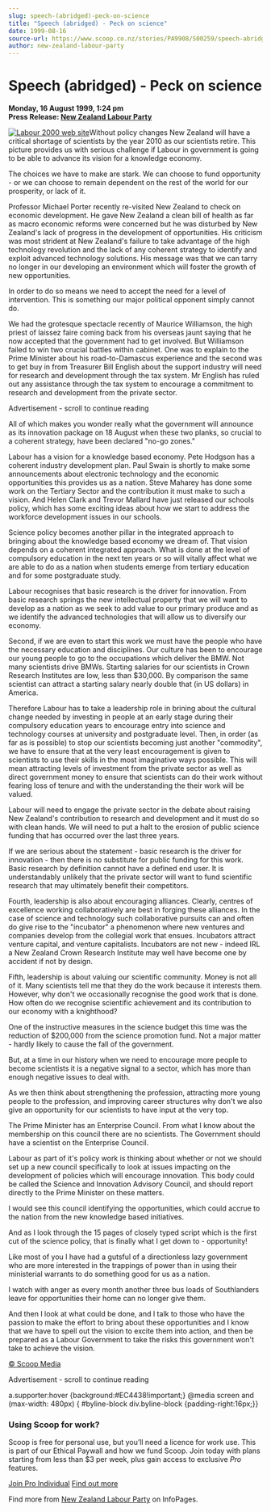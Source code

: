 ```yaml
---
slug: speech-(abridged)-peck-on-science
title: "Speech (abridged) - Peck on science"
date: 1999-08-16
source-url: https://www.scoop.co.nz/stories/PA9908/S00259/speech-abridged-peck-on-science.htm
author: new-zealand-labour-party
---
```

Speech (abridged) - Peck on science
===================================

**Monday, 16 August 1999, 1:24 pm**  
**Press Release: [New Zealand Labour Party](https://info.scoop.co.nz/New_Zealand_Labour_Party)**

[![Labour
2000 web site](http://www.labour.org.nz/images/logomed.jpg)](http://www.labour.org.nz)Without policy changes New Zealand will have a critical shortage of scientists by the year 2010 as our scientists retire. This picture provides us with serious challenge if Labour in government is going to be able to advance its vision for a knowledge economy.

The choices we have to make are stark. We can choose to fund opportunity - or we can choose to remain dependent on the rest of the world for our prosperity, or lack of it.

Professor Michael Porter recently re-visited New Zealand to check on economic development. He gave New Zealand a clean bill of health as far as macro economic reforms were concerned but he was disturbed by New Zealand's lack of progress in the development of opportunities. His criticism was most strident at New Zealand's failure to take advantage of the high technology revolution and the lack of any coherent strategy to identify and exploit advanced technology solutions. His message was that we can tarry no longer in our developing an environment which will foster the growth of new opportunities.

In order to do so means we need to accept the need for a level of intervention. This is something our major political opponent simply cannot do.

We had the grotesque spectacle recently of Maurice Williamson, the high priest of laissez faire coming back from his overseas jaunt saying that he now accepted that the government had to get involved. But Williamson failed to win two crucial battles within cabinet. One was to explain to the Prime Minister about his road-to-Damascus experience and the second was to get buy in from Treasurer Bill English about the support industry will need for research and development through the tax system. Mr English has ruled out any assistance through the tax system to encourage a commitment to research and development from the private sector.

Advertisement - scroll to continue reading





All of which makes you wonder really what the government will announce as its innovation package on 18 August when these two planks, so crucial to a coherent strategy, have been declared \"no-go zones."

Labour has a vision for a knowledge based economy. Pete Hodgson has a coherent industry development plan. Paul Swain is shortly to make some announcements about electronic technology and the economic opportunities this provides us as a nation. Steve Maharey has done some work on the Tertiary Sector and the contribution it must make to such a vision. And Helen Clark and Trevor Mallard have just released our schools policy, which has some exciting ideas about how we start to address the workforce development issues in our schools.

Science policy becomes another pillar in the integrated approach to bringing about the knowledge based economy we dream of. That vision depends on a coherent integrated approach. What is done at the level of compulsory education in the next ten years or so will vitally affect what we are able to do as a nation when students emerge from tertiary education and for some postgraduate study.

Labour recognises that basic research is the driver for innovation. From basic research springs the new intellectual property that we will want to develop as a nation as we seek to add value to our primary produce and as we identify the advanced technologies that will allow us to diversify our economy.

Second, if we are even to start this work we must have the people who have the necessary education and disciplines. Our culture has been to encourage our young people to go to the occupations which deliver the BMW. Not many scientists drive BMWs. Starting salaries for our scientists in Crown Research Institutes are low, less than $30,000. By comparison the same scientist can attract a starting salary nearly double that (in US dollars) in America.

Therefore Labour has to take a leadership role in brining about the cultural change needed by investing in people at an early stage during their compulsory education years to encourage entry into science and technology courses at university and postgraduate level. Then, in order (as far as is possible) to stop our scientists becoming just another "commodity", we have to ensure that at the very least encouragement is given to scientists to use their skills in the most imaginative ways possible. This will mean attracting levels of investment from the private sector as well as direct government money to ensure that scientists can do their work without fearing loss of tenure and with the understanding the their work will be valued.

Labour will need to engage the private sector in the debate about raising New Zealand's contribution to research and development and it must do so with clean hands. We will need to put a halt to the erosion of public science funding that has occurred over the last three years.

If we are serious about the statement - basic research is the driver for innovation - then there is no substitute for public funding for this work. Basic research by definition cannot have a defined end user. It is understandably unlikely that the private sector will want to fund scientific research that may ultimately benefit their competitors.

Fourth, leadership is also about encouraging alliances. Clearly, centres of excellence working collaboratively are best in forging these alliances. In the case of science and technology such collaborative pursuits can and often do give rise to the "incubator" a phenomenon where new ventures and companies develop from the collegial work that ensues. Incubators attract venture capital, and venture capitalists. Incubators are not new - indeed IRL a New Zealand Crown Research Institute may well have become one by accident if not by design.

Fifth, leadership is about valuing our scientific community. Money is not all of it. Many scientists tell me that they do the work because it interests them. However, why don't we occasionally recognise the good work that is done. How often do we recognise scientific achievement and its contribution to our economy with a knighthood?

One of the instructive measures in the science budget this time was the reduction of $200,000 from the science promotion fund. Not a major matter - hardly likely to cause the fall of the government.

But, at a time in our history when we need to encourage more people to become scientists it is a negative signal to a sector, which has more than enough negative issues to deal with.

As we then think about strengthening the profession, attracting more young people to the profession, and improving career structures why don't we also give an opportunity for our scientists to have input at the very top.

The Prime Minister has an Enterprise Council. From what I know about the membership on this council there are no scientists. The Government should have a scientist on the Enterprise Council.

Labour as part of it's policy work is thinking about whether or not we should set up a new council specifically to look at issues impacting on the development of policies which will encourage innovation. This body could be called the Science and Innovation Advisory Council, and should report directly to the Prime Minister on these matters.

I would see this council identifying the opportunities, which could accrue to the nation from the new knowledge based initiatives.

And as I look through the 15 pages of closely typed script which is the first cut of the science policy, that is finally what I get down to - opportunity!

Like most of you I have had a gutsful of a directionless lazy government who are more interested in the trappings of power than in using their ministerial warrants to do something good for us as a nation.

I watch with anger as every month another three bus loads of Southlanders leave for opportunities their home can no longer give them.

And then I look at what could be done, and I talk to those who have the passion to make the effort to bring about these opportunities and I know that we have to spell out the vision to excite them into action, and then be prepared as a Labour Government to take the risks this government won't take to achieve the vision.

  

[© Scoop Media](http://www.scoop.co.nz/about/terms.html)  

Advertisement - scroll to continue reading



a.supporter:hover {background:#EC4438!important;} @media screen and (max-width: 480px) { #byline-block div.byline-block {padding-right:16px;}}

### Using Scoop for work?

Scoop is free for personal use, but you’ll need a licence for work use. This is part of our Ethical Paywall and how we fund Scoop. Join today with plans starting from less than $3 per week, plus gain access to exclusive _Pro_ features.  
  
[Join Pro Individual](https://pro.scoop.co.nz/Individual/?from=ProIn24) [Find out more](https://pro.scoop.co.nz/using-scoop-for-work/?from=ProIn24)

Find more from [New Zealand Labour Party](https://info.scoop.co.nz/New_Zealand_Labour_Party) on InfoPages.